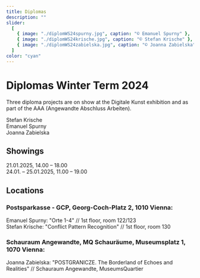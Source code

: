 ```yaml
---
title: Diplomas
description: ""
slider:
  [
    { image: "./diplomWS24spurny.jpg", caption: "© Emanuel Spurny" },
    { image: "./diplomWS24krische.jpg", caption: "© Stefan Krische" },
    { image: "./diplomWS24zabielska.jpg", caption: "© Joanna Zabielska" },
  ]
color: "cyan"
---
```


# Diplomas Winter Term 2024
Three diploma projects are on show at the Digitale Kunst exhibition and as part of the AAA (Angewandte Abschluss Arbeiten).<br/>

Stefan Krische<br/> 
Emanuel Spurny<br/> 
Joanna Zabielska<br/>

## Showings
21.01.2025, 14.00 – 18.00 <br/>
24.01. – 25.01.2025, 11.00 – 19.00 <br/>

## Locations

### Postsparkasse - GCP, Georg-Coch-Platz 2, 1010 Vienna:
Emanuel Spurny: "Orte 1-4" // 1st floor, room 122/123<br/>
Stefan Krische: "Conflict Pattern Recognition" // 1st floor, room 130<br/>

### Schauraum Angewandte, MQ Schauräume, Museumsplatz 1, 1070 Vienna:
Joanna Zabielska: "POSTGRANICZE. The Borderland of Echoes and Realities" // Schauraum Angewandte, MuseumsQuartier<br/>

<!--
# Diplomas Summer Term 2024

Seven diploma projects are on show at the Digitale Kunst exhibition and as part of the Angewandte Festival / AAA (Angewandte Abschluss Arbeiten).

## Dates
18.06.2024, 14.00 – 18.00 <br/>
26.06. – 29.06.2024, 11.00 – 21.00 

## Locations

# Postsparkasse - GCP, Georg-Coch-Platz 2, 1010 Vienna:<br/>
Kilian Hanappi: looking for you // 1. OG, Raum 110<br/>
Patryk Senwicki: Synthetic Sibling // 1. OG, Raum 129<br/>
Verena Tscherner: entangle. deflate // 1. OG, Raum 127<br/>

# VZA 7, Vordere Zollamtsstraße 7, 1030 Vienna:<br/>
Hanna Besenhard: Exit House // 4. OG, B 13

# Heiligenkreuzerhof, Schönlaterngasse 5, 1010 Vienna:<br/>
Isabelle Orsini und Rosenberg: Transit // Sala Terrena (daily 14.00 – 18.00)

# OKP, Oskar-Kokoschka-Platz 2, 1010 Vienna:<br/>
Luca Sabot: Apparatus #5 // 6. OG, B1<br/>
Agnieszka Zagraba: The Land of Bearing Shapes // 3. OG, B3
-->

